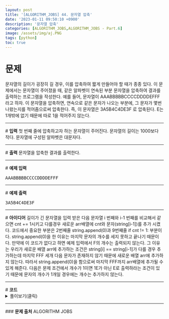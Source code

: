```yaml
---
layout: post
title: '[ALGORITHM_JOBS] 44. 문자열 압축'
date: '2023-01-11 09:50:10 +0900'
description: '문자열 압축'
categories: [ALGORITHM_JOBS,ALGORITHM_JOBS - Part.6]
image: /assets/img/aj.PNG
tags: [python]
toc: true
---
```

# <b>문제</b>
문자열의 길이가 굉장히 길 경우, 이를 압축하여 짧게 만들어야 할 때가 종종 있다. 이 문제에서는 문자열이 주어졌을 때, 같은 알파벳이 연속된 부분 문자열을 압축하여 결과를 출력하는 프로그램을 작성한다. 예를 들어, 문자열이 AAABBBBBCCCCDDDDEFFF 라고 하자. 이 문자열을 압축하면, 연속으로 같은 문자가 나오는 부분에, 그 문자가 몇번 나왔는지를 적어줌으로써 압축한다. 즉, 이 문자열은 3A5B4C4DE3F 로 압축된다. E는 1개밖에 없기 때문에 따로 1을 적어주지 않는다.
<hr>
# <b>입력</b>
첫 번째 줄에 압축하고자 하는 문자열이 주어진다. 문자열의 길이는 1000보다 작다. 문자열에 구성된 알파벳은 대문자다.  
<hr>
# <b>출력</b>
문자열을 압축한 결과를 출력한다.
<hr>
# <b>예제 입력</b><br>
<pre>
AAABBBBBCCCCDDDDEFFF
</pre>
<hr>
# <b>예제 출력</b><br>
<pre>
3A5B4C4DE3F
</pre>
<hr>
# <b>아이디어</b>
길이가 긴 문자열을 입력 받은 다음 문자열 i 번째와 i-1 번째를 비교해서 같으면 cnt += 1시키고 다를경우 새로운 arr배열에 cnt와 문자(string[i-1])를 추가 시켰다.
코드에서 중요한 부분은 2번째줄 string.append(0)과 9번쨰줄 if cnt != 1: 부분이다. string.append(0)을 한 이유는 마지막 문자의 개수를 세지 못하고 끝나기 때문이다.
만약에 이 코드가 없다고 하면 예제 입력에서 F의 개수는 출력되지 않는다. 그 이유는 우리가 새로운 배열 arr에 추가하는 조건은 string[i] == string[i-1]가 다를 경우 추가하는데 마지막 FFF 세개 다음 문자가 존재하지 않기 때문에 새로운 배열 arr에 추가하지 않는다. 따라서 string.append(0)을 함으로써 마지막 FFF까지 arr배열에 추가될 수 있게 해준다. 다음은 문제 조건에서 개수가 1이면 1E가 아닌 E로 출력하라는 조건이 있기 때문에 문자의 개수가 1개일 경우에는 개수는 추가하지 않는다.
<hr>
# <b>코드</b>

<details>
<summary id="summary1">풀이보기(클릭)</summary>
<div markdown="1">

~~~python
string = list(input())
string.append(0)
cnt = 1
arr=[]
for i in range(1, len(string)):
    if string[i] == string[i-1]:
        cnt += 1
    else:
        if cnt != 1:
            arr.append(cnt)
        arr.append(string[i-1])
        cnt = 1

for i in range(len(arr)):
    print(arr[i], end='')
~~~
</div>
</details>
<hr>
### <b>문제 출처</b>
ALGORITHM JOBS